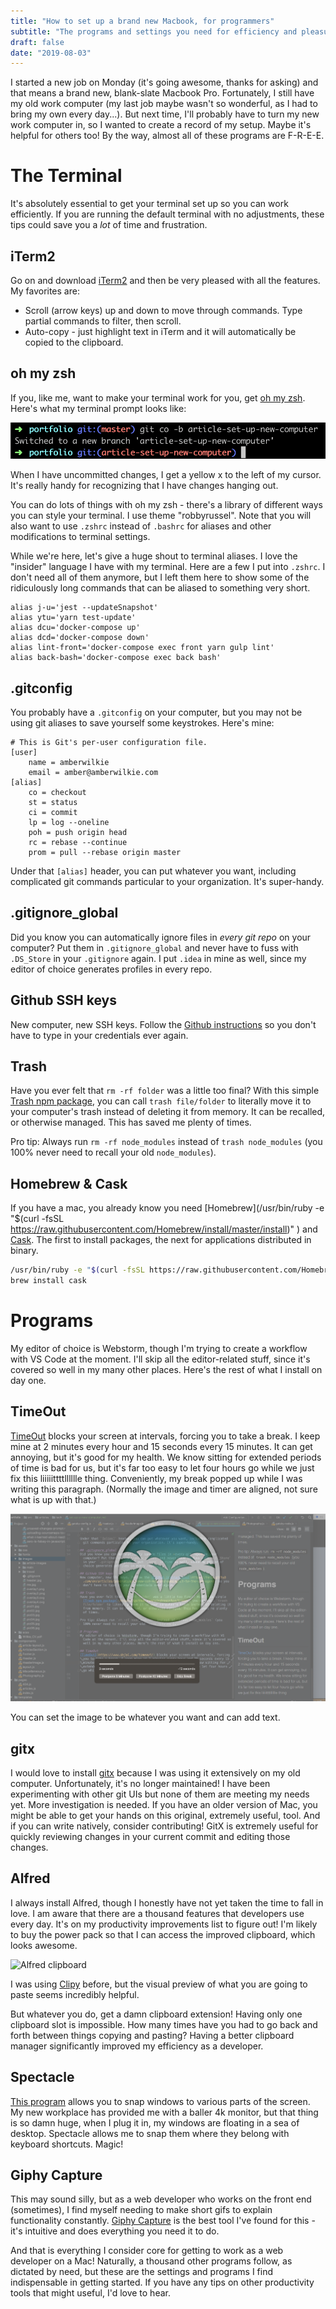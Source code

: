 ```yaml
---
title: "How to set up a brand new Macbook, for programmers"
subtitle: "The programs and settings you need for efficiency and pleasure"
draft: false
date: "2019-08-03"
---
```

I started a new job on Monday (it's going awesome, thanks for asking) and that means a brand new, blank-slate Macbook Pro. Fortunately, I still have my old work computer (my last job maybe wasn't so wonderful, as I had to bring my own every day...). But next time, I'll probably have to turn my new work computer in, so I wanted to create a record of my setup.  Maybe it's helpful for others too!  By the way, almost all of these programs are F-R-E-E.

# The Terminal
It's absolutely essential to get your terminal set up so you can work efficiently. If you are running the default terminal with no adjustments, these tips could save you a *lot* of time and frustration.

## iTerm2
Go on and download [iTerm2](https://iterm2.com/) and then be very pleased with all the features. My favorites are:
- Scroll (arrow keys) up and down to move through commands. Type partial commands to filter, then scroll.
- Auto-copy - just highlight text in iTerm and it will automatically be copied to the clipboard.

## oh my zsh
If you, like me, want to make your terminal work for you, get [oh my zsh](https://github.com/robbyrussell/oh-my-zsh). Here's what my terminal prompt looks like:

![oh-my-zsh config demo](../../assets/images/article-images/iterm-demo.png)

When I have uncommitted changes, I get a yellow x to the left of my cursor. It's really handy for recognizing that I have changes hanging out.

You can do lots of things with oh my zsh - there's a library of different ways you can style your terminal. I use theme "robbyrussel". Note that you will also want to use `.zshrc` instead of `.bashrc` for aliases and other modifications to terminal settings.

While we're here, let's give a huge shout to terminal aliases. I love the "insider" language I have with my terminal. Here are a few I put into `.zshrc`. I don't need all of them anymore, but I left them here to show some of the ridiculously long commands that can be aliased to something very short.
```
alias j-u='jest --updateSnapshot'
alias ytu='yarn test-update'
alias dcu='docker-compose up'
alias dcd='docker-compose down'
alias lint-front='docker-compose exec front yarn gulp lint'
alias back-bash='docker-compose exec back bash'
```

## .gitconfig
You probably have a `.gitconfig` on your computer, but you may not be using git aliases to save yourself some keystrokes. Here's mine:
```
# This is Git's per-user configuration file.
[user]
    name = amberwilkie
    email = amber@amberwilkie.com
[alias]
    co = checkout
    st = status
    ci = commit
    lp = log --oneline
    poh = push origin head
    rc = rebase --continue
    prom = pull --rebase origin master
```
Under that `[alias]` header, you can put whatever you want, including complicated git commands particular to your organization. It's super-handy.

## .gitignore_global
Did you know you can automatically ignore files in *every git repo* on your computer? Put them in `.gitignore_global` and never have to fuss with `.DS_Store` in your `.gitignore` again. I put `.idea` in mine as well, since my editor of choice generates profiles in every repo.

## Github SSH keys
New computer, new SSH keys. Follow the [Github instructions](https://help.github.com/en/articles/generating-a-new-ssh-key-and-adding-it-to-the-ssh-agent) so you don't have to type in your credentials ever again.

## Trash
Have you ever felt that `rm -rf folder` was a little too final? With this simple [Trash npm package](https://github.com/sindresorhus/trash), you can call `trash file/folder` to literally move it to your computer's trash instead of deleting it from memory. It can be recalled, or otherwise managed. This has saved me plenty of times.

Pro tip: Always run `rm -rf node_modules` instead of `trash node_modules` (you 100% never need to recall your old `node_modules`).

## Homebrew & Cask
If you have a mac, you already know you need [Homebrew](/usr/bin/ruby -e "$(curl -fsSL https://raw.githubusercontent.com/Homebrew/install/master/install)"
) and [Cask](https://github.com/Homebrew/homebrew-cask). The first to install packages, the next for applications distributed in binary.
```bash
/usr/bin/ruby -e "$(curl -fsSL https://raw.githubusercontent.com/Homebrew/install/master/install)"
brew install cask
```

# Programs
My editor of choice is Webstorm, though I'm trying to create a workflow with VS Code at the moment. I'll skip all the editor-related stuff, since it's covered so well in my many other places. Here's the rest of what I install on day one.

## TimeOut
[TimeOut](https://www.dejal.com/timeout/) blocks your screen at intervals, forcing you to take a break. I keep mine at 2 minutes every hour and 15 seconds every 15 minutes. It can get annoying, but it's good for my health. We know sitting for extended periods of time is bad for us, but it's far too easy to let four hours go while we just fix this liiiiittttlllllle thing. Conveniently, my break popped up while I was writing this paragraph. (Normally the image and timer are aligned, not sure what is up with that.)

![timeout break generator demo](../../assets/images/article-images/timeout.png)

You can set the image to be whatever you want and can add text.

## gitx
I would love to install [gitx](http://gitx.frim.nl/) because I was using it extensively on my old computer. Unfortunately, it's no longer maintained! I have been experimenting with other git UIs but none of them are meeting my needs yet. More investigation is needed. If you have an older version of Mac, you might be able to get your hands on this original, extremely useful, tool. And if you can write natively, consider contributing!
GitX is extremely useful for quickly reviewing changes in your current commit and editing those changes.

## Alfred
I always install Alfred, though I honestly have not yet taken the time to fall in love. I am aware that there are a thousand features that developers use every day. It's on my productivity improvements list to figure out! I'm likely to buy the power pack so that I can access the improved clipboard, which looks awesome.

![Alfred clipboard](https://www.alfredapp.com/help/features/clipboard/clipboard-viewer.png) 

I was using [Clipy](https://github.com/Clipy/Clipy) before, but the visual preview of what you are going to paste seems incredibly helpful.

But whatever you do, get a damn clipboard extension! Having only one clipboard slot is impossible. How many times have you had to go back and forth between things copying and pasting? Having a better clipboard manager significantly improved my efficiency as a developer.

## Spectacle
[This program](https://www.spectacleapp.com/) allows you to snap windows to various parts of the screen. My new workplace has provided me with a baller 4k monitor, but that thing is so damn huge, when I plug it in, my windows are floating in a sea of desktop. Spectacle allows me to snap them where they belong with keyboard shortcuts. Magic!

## Giphy Capture
This may sound silly, but as a web developer who works on the front end (sometimes), I find myself needing to make short gifs to explain functionality constantly. [Giphy Capture](https://giphy.com/apps/giphycapture) is the best tool I've found for this - it's intuitive and does everything you need it to do.

And that is everything I consider core for getting to work as a web developer on a Mac! Naturally, a thousand other programs follow, as dictated by need, but these are the settings and programs I find indispensable in getting started. If you have any tips on other productivity tools that might useful, I'd love to hear.
